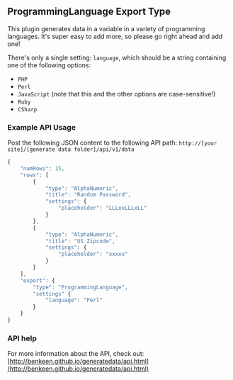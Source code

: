## ProgrammingLanguage Export Type

This plugin generates data in a variable in a variety of programming languages. It's super easy to add more, so 
please go right ahead and add one!

There's only a single setting: `language`, which should be a string containing one of the following options:
- `PHP`
- `Perl`
- `JavaScript` (note that this and the other options are case-sensitive!)
- `Ruby`
- `CSharp`

### Example API Usage

Post the following JSON content to the following API path: 
`http://[your site]/[generate data folder]/api/v1/data`

```javascript
{
    "numRows": 15,
    "rows": [
        {
            "type": "AlphaNumeric",
            "title": "Random Password",
            "settings": {
                "placeholder": "LLLxxLLLxLL"
            }
        },
        {
            "type": "AlphaNumeric",
            "title": "US Zipcode",
            "settings": {
                "placeholder": "xxxxx"
            }
        }
    ],
    "export": {
        "type": "ProgrammingLanguage",
        "settings" {
            "language": "Perl"
        }
    }
}
```

### API help

For more information about the API, check out:
[http://benkeen.github.io/generatedata/api.html](http://benkeen.github.io/generatedata/api.html)
